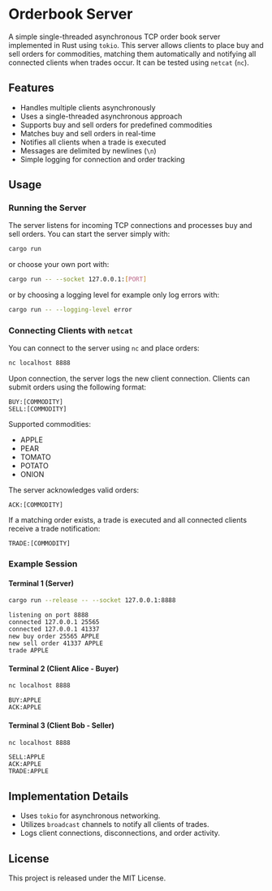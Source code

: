 # Orderbook Server

A simple single-threaded asynchronous TCP order book server implemented in Rust using `tokio`. This server allows clients to place buy and sell orders for commodities, matching them automatically and notifying all connected clients when trades occur. It can be tested using `netcat` (`nc`).

## Features

- Handles multiple clients asynchronously
- Uses a single-threaded asynchronous approach
- Supports buy and sell orders for predefined commodities
- Matches buy and sell orders in real-time
- Notifies all clients when a trade is executed
- Messages are delimited by newlines (`\n`)
- Simple logging for connection and order tracking

## Usage

### Running the Server

The server listens for incoming TCP connections and processes buy and sell orders. You can start the server simply with:

```sh
cargo run
```

or choose your own port with:
```sh
cargo run -- --socket 127.0.0.1:[PORT]
```

or by choosing a logging level for example only log errors with:
```sh
cargo run -- --logging-level error
```

### Connecting Clients with `netcat`

You can connect to the server using `nc` and place orders:

```sh
nc localhost 8888
```

Upon connection, the server logs the new client connection. Clients can submit orders using the following format:

```
BUY:[COMMODITY]
SELL:[COMMODITY]
```
Supported commodities:
- APPLE
- PEAR
- TOMATO
- POTATO
- ONION

The server acknowledges valid orders:

```
ACK:[COMMODITY]
```

If a matching order exists, a trade is executed and all connected clients receive a trade notification:

```
TRADE:[COMMODITY]
```

### Example Session

#### Terminal 1 (Server)
```sh
cargo run --release -- --socket 127.0.0.1:8888
```
```
listening on port 8888
connected 127.0.0.1 25565
connected 127.0.0.1 41337
new buy order 25565 APPLE
new sell order 41337 APPLE
trade APPLE
```

#### Terminal 2 (Client Alice - Buyer)
```sh
nc localhost 8888
```
```
BUY:APPLE
ACK:APPLE
```

#### Terminal 3 (Client Bob - Seller)
```sh
nc localhost 8888
```
```
SELL:APPLE
ACK:APPLE
TRADE:APPLE
```

## Implementation Details

- Uses `tokio` for asynchronous networking.
- Utilizes `broadcast` channels to notify all clients of trades.
- Logs client connections, disconnections, and order activity.

## License

This project is released under the MIT License.
